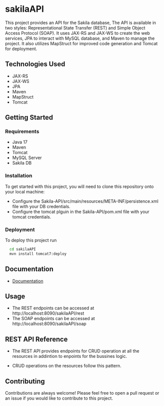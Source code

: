 # sakilaAPI
This project provides an API for the Sakila database,  The API is available in two styles: Representational State Transfer (REST) and Simple Object Access Protocol (SOAP). It uses JAX-RS and JAX-WS to create the web services, JPA to interact with MySQL database, and Maven to manage the project. It also utilizes MapStruct for improved code generation and Tomcat for deployment.


## Technologies Used

- JAX-RS
- JAX-WS
- JPA
- Maven
- MapStruct
- Tomcat
## Getting Started


### Requirements

- Java 17
- Maven
- Tomcat
- MySQL Server
- Sakila DB


### Installation

To get started with this project, you will need to clone this repository onto your local machine:

- Configure the Sakila-API/src/main/resources/META-INF/persistence.xml file with your DB credentials.
- Configure the tomcat plguin in the Sakila-API/pom.xml file with your tomcat credentials.


### Deployment

To deploy this project run

```bash
  cd sakilaAPI
  mvn install tomcat7:deploy
```


## Documentation

- [Documentation](https://documenter.getpostman.com/view/18968433/2s93Y3ug3i)

## Usage
- The REST endpoints can be accessed at http://localhost:8090/sakilaAPI/rest
- The SOAP endpoints can be accessed at http://localhost:8090/sakilaAPI/soap
## REST API Reference

- The REST API provides endpoints for CRUD operation at all the resources in addintion to enpoints for the bussines logic.

- CRUD operations on the resources follow this pattern.

## Contributing

Contributions are always welcome! Please feel free to open a pull request or an issue if you would like to contribute to this project.